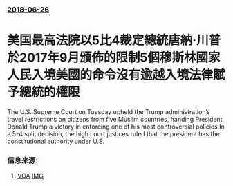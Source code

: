 ### [2018-06-26](/news/2018/06/26/index.md)

##### 
# 美国最高法院以5比4裁定總統唐納·川普於2017年9月頒佈的限制5個穆斯林國家人民入境美國的命令沒有逾越入境法律賦予總統的權限 

The U.S. Supreme Court on Tuesday upheld the Trump administration’s travel restrictions on citizens from five Muslim countries, handing President Donald Trump a victory in enforcing one of his most controversial policies.In a 5-4 split decision, the high court justices ruled that the president has the constitutional authority under U.S.


### 信息来源:

1. [VOA](https://www.voanews.com/a/us-supreme-court-upholds-trump-travel-ban-/4455139.html) [IMG](https://media.voltron.voanews.com/Drupal/01live-166/2019-04/E98EE62A-772D-497C-BFFA-91B5327A82B9.jpg)

